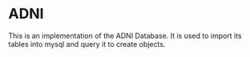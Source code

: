 # ADNI
This is an implementation of the ADNI Database. It is used to import its tables into mysql and query it to create objects.
